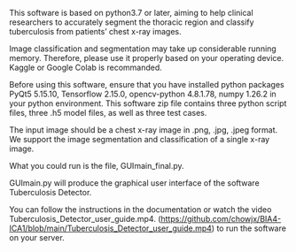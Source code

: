 This software is based on python3.7 or later, aiming to help clinical researchers to accurately segment the thoracic region and classify tuberculosis from patients’ chest x-ray images. 

Image classification and segmentation may take up considerable running memory. Therefore, please use it properly based on your operating device. Kaggle or Google Colab is recommanded.

Before using this software, ensure that you have installed python packages PyQt5 5.15.10, Tensorflow 2.15.0, opencv-python 4.8.1.78, numpy 1.26.2 in your python environment. This software zip file contains three python script files, three .h5 model files, as well as three test cases.

The input image should be a chest x-ray image in .png, .jpg, .jpeg format. We support the image segmentation and classification of a single x-ray image.

What you could run is the file, GUImain_final.py.

GUImain.py will produce the graphical user interface of the software Tuberculosis Detector. 

You can follow the instructions in the documentation or watch the video Tuberculosis_Detector_user_guide.mp4.
(https://github.com/chowjx/BIA4-ICA1/blob/main/Tuberculosis_Detector_user_guide.mp4) to run the software on your server.
